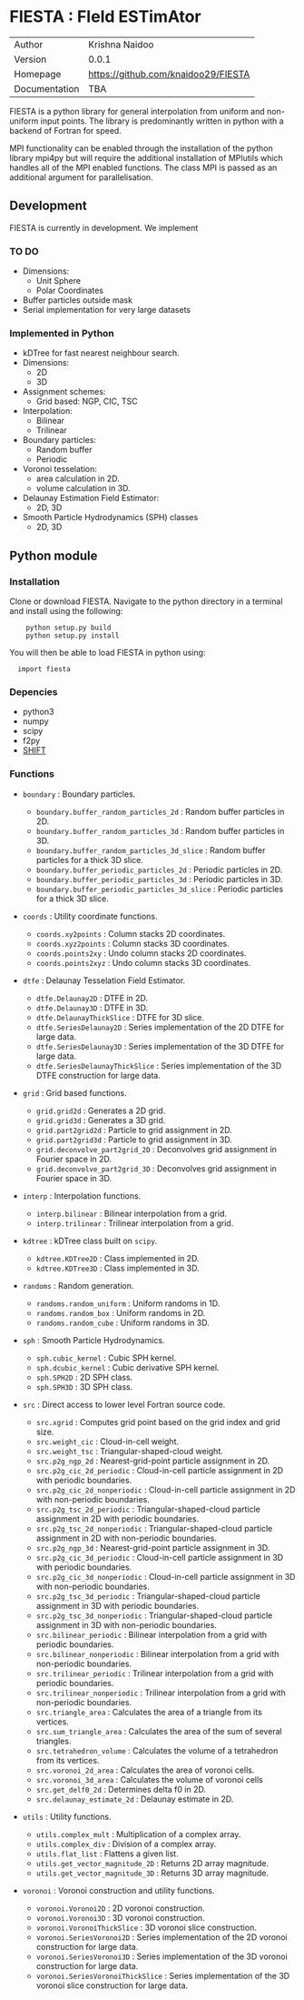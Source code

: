 # FIESTA : FIeld ESTimAtor

| | |      
|---------|----------------|
| Author  | Krishna Naidoo |   
| Version | 0.0.1          |
| Homepage | https://github.com/knaidoo29/FIESTA |
| Documentation | TBA |                           

FIESTA is a python library for general interpolation from uniform and non-uniform
input points. The library is predominantly written in python with a backend of Fortran
for speed.

MPI functionality can be enabled through the installation of the python library
mpi4py but will require the additional installation of MPIutils which handles
all of the MPI enabled functions. The class MPI is passed as an additional argument
for parallelisation.

## Development

FIESTA is currently in development. We implement 

### TO DO

* Dimensions:
  * Unit Sphere
  * Polar Coordinates
* Buffer particles outside mask
* Serial implementation for very large datasets

### Implemented in Python

* kDTree for fast nearest neighbour search.
* Dimensions:
  * 2D
  * 3D
* Assignment schemes:
  * Grid based: NGP, CIC, TSC
* Interpolation:
  * Bilinear
  * Trilinear
* Boundary particles:
  * Random buffer
  * Periodic
* Voronoi tesselation:
  * area calculation in 2D.
  * volume calculation in 3D.
* Delaunay Estimation Field Estimator:
  * 2D, 3D
* Smooth Particle Hydrodynamics (SPH) classes
  * 2D, 3D

## Python module

### Installation

Clone or download FIESTA. Navigate to the python directory in a terminal and install using the following:

```
    python setup.py build
    python setup.py install
```

You will then be able to load FIESTA in python using:

```
  import fiesta
```

### Depencies

* python3
* numpy
* scipy
* f2py
* [SHIFT](https://github.com/knaidoo29/SHIFT)

### Functions

* `boundary` : Boundary particles.
  * `boundary.buffer_random_particles_2d` : Random buffer particles in 2D.
  * `boundary.buffer_random_particles_3d` : Random buffer particles in 3D.
  * `boundary.buffer_random_particles_3d_slice` : Random buffer particles for a thick 3D slice.
  * `boundary.buffer_periodic_particles_2d` : Periodic particles in 2D.
  * `boundary.buffer_periodic_particles_3d` : Periodic particles in 3D.
  * `boundary.buffer_periodic_particles_3d_slice` : Periodic particles for a thick 3D slice.

* `coords` : Utility coordinate functions.
  * `coords.xy2points` : Column stacks 2D coordinates.
  * `coords.xyz2points` : Column stacks 3D coordinates.
  * `coords.points2xy` : Undo column stacks 2D coordinates.
  * `coords.points2xyz` : Undo column stacks 3D coordinates.

* `dtfe` : Delaunay Tesselation Field Estimator.
  * `dtfe.Delaunay2D` : DTFE in 2D.
  * `dtfe.Delaunay3D` : DTFE in 3D.
  * `dtfe.DelaunayThickSlice` : DTFE for 3D slice.
  * `dtfe.SeriesDelaunay2D` : Series implementation of the 2D DTFE for large data.
  * `dtfe.SeriesDelaunay3D` : Series implementation of the 3D DTFE for large data.
  * `dtfe.SeriesDelaunayThickSlice` : Series implementation of the 3D DTFE construction for large data.

* `grid` : Grid based functions.
  * `grid.grid2d` : Generates a 2D grid.
  * `grid.grid3d` : Generates a 3D grid.
  * `grid.part2grid2d` : Particle to grid assignment in 2D.
  * `grid.part2grid3d` : Particle to grid assignment in 3D.
  * `grid.deconvolve_part2grid_2D` : Deconvolves grid assignment in Fourier space in 2D.
  * `grid.deconvolve_part2grid_3D` : Deconvolves grid assignment in Fourier space in 3D.

* `interp` : Interpolation functions.
  * `interp.bilinear` : Bilinear interpolation from a grid.
  * `interp.trilinear` : Trilinear interpolation from a grid.

* `kdtree` : kDTree class built on `scipy`.
  * `kdtree.KDTree2D` : Class implemented in 2D.
  * `kdtree.KDTree3D` : Class implemented in 3D.

* `randoms` : Random generation.
  * `randoms.random_uniform` : Uniform randoms in 1D.
  * `randoms.random_box` : Uniform randoms in 2D.
  * `randoms.random_cube` : Uniform randoms in 3D.

* `sph` : Smooth Particle Hydrodynamics.
  * `sph.cubic_kernel` : Cubic SPH kernel.
  * `sph.dcubic_kernel` : Cubic derivative SPH kernel.
  * `sph.SPH2D` : 2D SPH class.
  * `sph.SPH3D` : 3D SPH class.

* `src` : Direct access to lower level Fortran source code.
  * `src.xgrid` : Computes grid point based on the grid index and grid size.
  * `src.weight_cic` : Cloud-in-cell weight.
  * `src.weight_tsc` : Triangular-shaped-cloud weight.
  * `src.p2g_ngp_2d` : Nearest-grid-point particle assignment in 2D.
  * `src.p2g_cic_2d_periodic` : Cloud-in-cell particle assignment in 2D with periodic boundaries.
  * `src.p2g_cic_2d_nonperiodic` : Cloud-in-cell particle assignment in 2D with non-periodic boundaries.
  * `src.p2g_tsc_2d_periodic` : Triangular-shaped-cloud particle assignment in 2D with periodic boundaries.
  * `src.p2g_tsc_2d_nonperiodic` : Triangular-shaped-cloud particle assignment in 2D with non-periodic boundaries.
  * `src.p2g_ngp_3d` : Nearest-grid-point particle assignment in 3D.
  * `src.p2g_cic_3d_periodic` : Cloud-in-cell particle assignment in 3D with periodic boundaries.
  * `src.p2g_cic_3d_nonperiodic` : Cloud-in-cell particle assignment in 3D with non-periodic boundaries.
  * `src.p2g_tsc_3d_periodic` : Triangular-shaped-cloud particle assignment in 3D with periodic boundaries.
  * `src.p2g_tsc_3d_nonperiodic` : Triangular-shaped-cloud particle assignment in 3D with non-periodic boundaries.
  * `src.bilinear_periodic` : Bilinear interpolation from a grid with periodic boundaries.
  * `src.bilinear_nonperiodic` : Bilinear interpolation from a grid with non-periodic boundaries.
  * `src.trilinear_periodic` : Trilinear interpolation from a grid with periodic boundaries.
  * `src.trilinear_nonperiodic` : Trilinear interpolation from a grid with non-periodic boundaries.
  * `src.triangle_area` : Calculates the area of a triangle from its vertices.
  * `src.sum_triangle_area` : Calculates the area of the sum of several triangles.
  * `src.tetrahedron_volume` : Calculates the volume of a tetrahedron from its vertices.
  * `src.voronoi_2d_area` : Calculates the area of voronoi cells.
  * `src.voronoi_3d_area` : Calculates the volume of voronoi cells
  * `src.get_delf0_2d` : Determines delta f0 in 2D.
  * `src.delaunay_estimate_2d` : Delaunay estimate in 2D.

* `utils` : Utility functions.
  * `utils.complex_mult` : Multiplication of a complex array.
  * `utils.complex_div` : Division of a complex array.
  * `utils.flat_list` : Flattens a given list.
  * `utils.get_vector_magnitude_2D` : Returns 2D array magnitude.
  * `utils.get_vector_magnitude_3D` : Returns 3D array magnitude.

* `voronoi` : Voronoi construction and utility functions.
  * `voronoi.Voronoi2D` : 2D voronoi construction.
  * `voronoi.Voronoi3D` : 3D voronoi construction.
  * `voronoi.VoronoiThickSlice` : 3D voronoi slice construction.
  * `voronoi.SeriesVoronoi2D` : Series implementation of the 2D voronoi construction for large data.
  * `voronoi.SeriesVoronoi3D` : Series implementation of the 3D voronoi construction for large data.
  * `voronoi.SeriesVoronoiThickSlice` : Series implementation of the 3D voronoi slice construction for large data.
